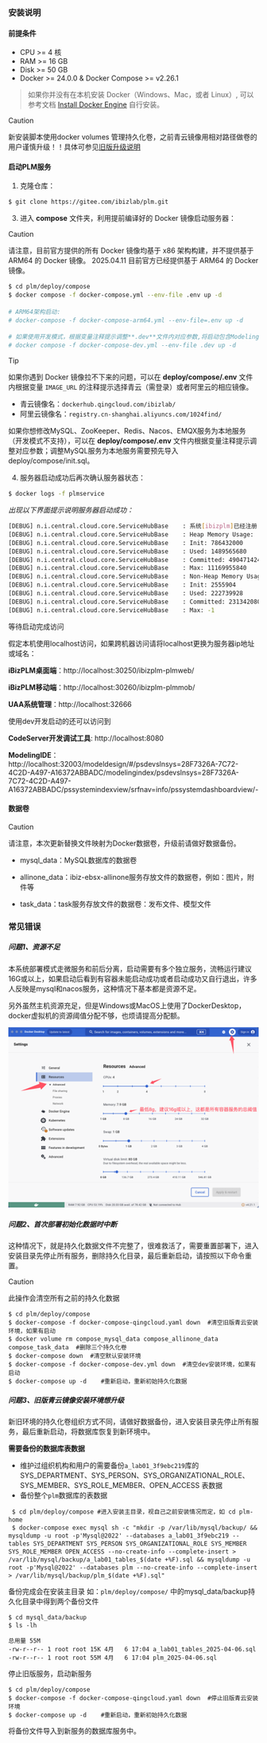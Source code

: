 ### **安装说明**
####  前提条件

- CPU >= 4 核
- RAM >= 16 GB
- Disk >= 50 GB
- Docker >= 24.0.0 & Docker Compose >= v2.26.1
> 如果你并没有在本机安装 Docker（Windows、Mac，或者 Linux）, 可以参考文档 [Install Docker Engine](https://docs.docker.com/engine/install/) 自行安装。

> [!CAUTION]
> 新安装脚本使用docker volumes 管理持久化卷，之前青云镜像用相对路径做卷的用户谨慎升级！！具体可参见[旧版升级说明](#问题3旧版青云镜像安装环境想升级)


#### 启动PLM服务
1. 克隆仓库：

```bash
$ git clone https://gitee.com/ibizlab/plm.git
```

3. 进入 **compose** 文件夹，利用提前编译好的 Docker 镜像启动服务器：

> [!CAUTION]
> 请注意，目前官方提供的所有 Docker 镜像均基于 x86 架构构建，并不提供基于 ARM64 的 Docker 镜像。
> 2025.04.11 目前官方已经提供基于 ARM64 的 Docker 镜像。

```bash
$ cd plm/deploy/compose
$ docker compose -f docker-compose.yml --env-file .env up -d

# ARM64架构启动:
# docker-compose -f docker-compose-arm64.yml --env-file=.env up -d

# 如果使用开发模式，根据变量注释提示调整**.dev**文件内对应参数,将启动包含ModelingIDE和code-server的构型:
# docker compose -f docker-compose-dev.yml --env-file .dev up -d
```

> [!TIP]
> 如果你遇到 Docker 镜像拉不下来的问题，可以在 **deploy/compose/.env** 文件内根据变量 `IMAGE_URL` 的注释提示选择青云（需登录）或者阿里云的相应镜像。
>
> - 青云镜像名：`dockerhub.qingcloud.com/ibizlab/`
> - 阿里云镜像名：`registry.cn-shanghai.aliyuncs.com/1024find/`
> 
> 如果你想修改MySQL、ZooKeeper、Redis、Nacos、EMQX服务为本地服务（开发模式不支持），可以在 **deploy/compose/.env** 文件内根据变量注释提示调整对应参数；调整MySQL服务为本地服务需要预先导入deploy/compose/init.sql。

4. 服务器启动成功后再次确认服务器状态：

```bash
$ docker logs -f plmservice
```

   _出现以下界面提示说明服务器启动成功：_

```bash
[DEBUG] n.i.central.cloud.core.ServiceHubBase    : 系统[ibizplm]已经注册
[DEBUG] n.i.central.cloud.core.ServiceHubBase    : Heap Memory Usage:
[DEBUG] n.i.central.cloud.core.ServiceHubBase    : Init: 786432000
[DEBUG] n.i.central.cloud.core.ServiceHubBase    : Used: 1489565680
[DEBUG] n.i.central.cloud.core.ServiceHubBase    : Committed: 4904714240
[DEBUG] n.i.central.cloud.core.ServiceHubBase    : Max: 11169955840
[DEBUG] n.i.central.cloud.core.ServiceHubBase    : Non-Heap Memory Usage:
[DEBUG] n.i.central.cloud.core.ServiceHubBase    : Init: 2555904
[DEBUG] n.i.central.cloud.core.ServiceHubBase    : Used: 222739928
[DEBUG] n.i.central.cloud.core.ServiceHubBase    : Committed: 231342080
[DEBUG] n.i.central.cloud.core.ServiceHubBase    : Max: -1
```

等待启动完成访问

假定本机使用localhost访问，如果跨机器访问请将localhost更换为服务器ip地址或域名：


**iBizPLM桌面端**：http://localhost:30250/ibizplm-plmweb/

**iBizPLM移动端**：http://localhost:30260/ibizplm-plmmob/

**UAA系统管理**：http://localhost:32666

使用dev开发启动的还可以访问到

**CodeServer开发调试工具**: http://localhost:8080

**ModelingIDE**：http://localhost:32003/modeldesign/#/psdevslnsys=28F7326A-7C72-4C2D-A497-A16372ABBADC/modelingindex/psdevslnsys=28F7326A-7C72-4C2D-A497-A16372ABBADC/pssystemindexview/srfnav=info/pssystemdashboardview/-


#### 数据卷
> [!CAUTION]
> 请注意，本次更新替换文件映射为Docker数据卷，升级前请做好数据备份。

- mysql_data：MySQL数据库的数据卷

- allinone_data：ibiz-ebsx-allinone服务存放文件的数据卷，例如：图片，附件等

- task_data：task服务存放文件的数据卷：发布文件、模型文件


### 常见错误
##### 问题1、资源不足

本系统部署模式走微服务和前后分离，启动需要有多个独立服务，流畅运行建议16G或以上，如果启动后看到有容器未能启动成功或者启动成功又自行退出，许多人反映是mysql和nacos服务，这种情况下基本都是资源不足。

另外虽然主机资源充足，但是Windows或MacOS上使用了DockerDesktop，docker虚拟机的资源阈值分配不够，也烦请提高分配额。

![img](../../sample/limit.png)


##### 问题2、首次部署初始化数据时中断

这种情况下，就是持久化数据文件不完整了，很难救活了，需要重置部署下，进入安装目录先停止所有服务，删除持久化目录，最后重新启动，请按照以下命令重置。
> [!CAUTION]
> 此操作会清空所有之前的持久化数据

```shell
$ cd plm/deploy/compose 
$ docker-compose -f docker-compose-qingcloud.yaml down  #清空旧版青云安装环境，如果有启动   
$ docker volume rm compose_mysql_data compose_allinone_data compose_task_data  #删除三个持久化卷
$ docker-compose down  #清空默认安装环境
$ docker-compose -f docker-compose-dev.yml down  #清空dev安装环境，如果有启动
$ docker-compose up -d    #重新启动，重新初始持久化数据
```

##### 问题3、旧版青云镜像安装环境想升级

新旧环境的持久化卷组织方式不同，请做好数据备份，进入安装目录先停止所有服务，最后重新启动，将数据库恢复到新环境中。

**需要备份的数据库表数据**

- 维护过组织机构和用户的需要备份`a_lab01_3f9ebc219`库的 SYS_DEPARTMENT、SYS_PERSON、SYS_ORGANIZATIONAL_ROLE、SYS_MEMBER、SYS_ROLE_MEMBER、OPEN_ACCESS 表数据
- 备份整个`plm`数据库的表数据

```shell
 $ cd plm/deploy/compose #进入安装主目录，视自己之前安装情况而定，如 cd plm-home
 $ docker-compose exec mysql sh -c "mkdir -p /var/lib/mysql/backup/ && mysqldump -u root -p'Mysql@2022' --databases a_lab01_3f9ebc219 --tables SYS_DEPARTMENT SYS_PERSON SYS_ORGANIZATIONAL_ROLE SYS_MEMBER SYS_ROLE_MEMBER OPEN_ACCESS --no-create-info --complete-insert > /var/lib/mysql/backup/a_lab01_tables_$(date +%F).sql && mysqldump -u root -p'Mysql@2022' --databases plm --no-create-info --complete-insert > /var/lib/mysql/backup/plm_$(date +%F).sql"
```
备份完成会在安装主目录 如：`plm/deploy/compose/` 中的mysql_data/backup持久化目录中得到两个备份文件

```shell
$ cd mysql_data/backup
$ ls -lh
```

```
总用量 55M
-rw-r--r-- 1 root root 15K 4月   6 17:04 a_lab01_tables_2025-04-06.sql
-rw-r--r-- 1 root root 55M 4月   6 17:04 plm_2025-04-06.sql
```

停止旧版服务，启动新服务


```shell
$ cd plm/deploy/compose 
$ docker-compose -f docker-compose-qingcloud.yaml down  #停止旧版青云安装环境
$ docker-compose up -d    #重新启动，重新初始持久化数据
```

将备份文件导入到新服务的数据库服务中。